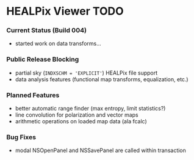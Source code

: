 # HEALPix Viewer TODO

### Current Status (Build 004)

- started work on data transforms...

### Public Release Blocking

- partial sky (`INDXSCHM = 'EXPLICIT'`) HEALPix file support
- data analysis features (functional map transforms, equalization, etc.)

### Planned Features

- better automatic range finder (max entropy, limit statistics?)
- line convolution for polarization and vector maps
- arithmetic operations on loaded map data (ala fcalc)

### Bug Fixes

- modal NSOpenPanel and NSSavePanel are called within transaction
